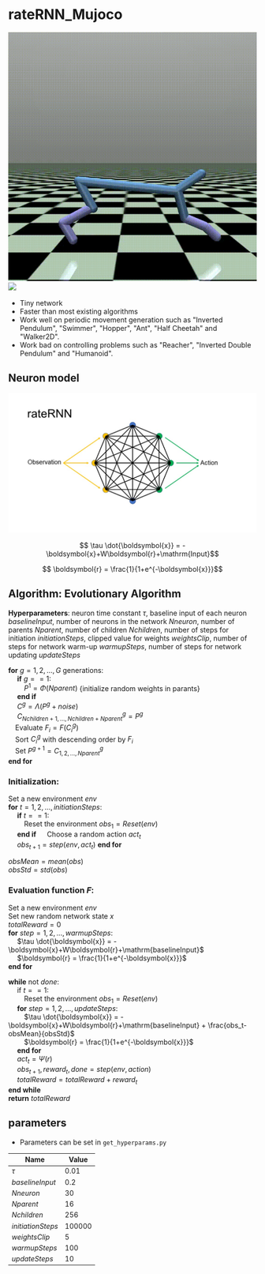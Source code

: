# rateRNN_Mujoco
![](doc/HalfCheetah.gif)
![](doc/Walker2d.gif)
- Tiny network
- Faster than most existing algorithms
- Work well on periodic movement generation such as "Inverted Pendulum", "Swimmer", "Hopper", "Ant", "Half Cheetah" and "Walker2D".
- Work bad on controlling problems such as "Reacher", "Inverted Double Pendulum" and "Humanoid".  

## Neuron model  
![](doc/rateRNN.jpg)  

$$ \tau \dot{\boldsymbol{x}} = -\boldsymbol{x}+W\boldsymbol{r}+\mathrm{Input}$$  

$$ \boldsymbol{r} = \frac{1}{1+e^{-\boldsymbol{x}}}$$  

## **Algorithm**: Evolutionary Algorithm
**Hyperparameters**: neuron time constant $\tau$, baseline input of each neuron $baselineInput$, number of neurons in the network $Nneuron$, number of parents $Nparent$, number of children $Nchildren$, number of steps for initiation $initiationSteps$, clipped value for weights $weightsClip$, number of steps for network warm-up $warmupSteps$, number of steps for network updating $updateSteps$  

**for** $g=1,2,...,G$ generations:  
&emsp; **if** $g==1$:  
&emsp;&emsp; $P^1 = \Phi(Nparent)$ {initialize random weights in parants}  
&emsp; **end if**  
&emsp; $C^g = \Lambda(P^g + noise)$  
&emsp; $C^g_{Nchildren+1,...,Nchildren+Nparent} = P^g$  
&emsp;Evaluate $F_i = F(C^g_i)$  
&emsp;Sort $C^g_i$ with descending order by $F_i$  
&emsp;Set $P^{g+1}=C^g_{1,2,...,Nparent}$  
**end for**  

### Initialization:
Set a new environment $env$  
**for** $t=1,2,...,initiationSteps$:  
&emsp; **if** $t==1$:  
&emsp;&emsp; Reset the environment $obs_1 = Reset(env)$  
&emsp; **end if** 
&emsp; Choose a random action $act_t$  
&emsp; $obs_{t+1}=step(env,act_t)$
**end for**  

$obsMean = mean(obs)$  
$obsStd = std(obs)$  

### Evaluation function $F$:  
Set a new environment $env$  
Set new random network state $x$  
$totalReward=0$  
**for** $step=1,2,...,warmupSteps$:  
&emsp; $\tau \dot{\boldsymbol{x}} = -\boldsymbol{x}+W\boldsymbol{r}+\mathrm{baselineInput}$  
&emsp; $\boldsymbol{r} = \frac{1}{1+e^{-\boldsymbol{x}}}$  
**end for**  
  
**while** not $done$:  
&emsp; if $t==1$:  
&emsp;&emsp; Reset the environment $obs_1 = Reset(env)$  
&emsp; **for** $step=1,2,...,updateSteps$:  
&emsp;&emsp; $\tau \dot{\boldsymbol{x}} = -\boldsymbol{x}+W\boldsymbol{r}+\mathrm{baselineInput} + \frac{obs_t-obsMean}{obsStd}$  
&emsp;&emsp; $\boldsymbol{r} = \frac{1}{1+e^{-\boldsymbol{x}}}$  
&emsp; **end for**  
&emsp; $act_t=\Psi(r)$  
&emsp; $obs_{t+1}, reward_t, done = step(env,action)$  
&emsp; $totalReward = totalReward+reward_t$  
**end while**  
**return** $totalReward$


## parameters
- Parameters can be set in `get_hyperparams.py`  

| Name | Value |
| ------ | ------ |
| $\tau$ | 0.01 |
| $baselineInput$ | 0.2 |
| $Nneuron$ | 30 |
| $Nparent$ | 16 |
| $Nchildren$ | 256 |
| $initiationSteps$ | 100000 |
| $weightsClip$ | 5 |
| $warmupSteps$ | 100 |
| $updateSteps$ | 10 |

